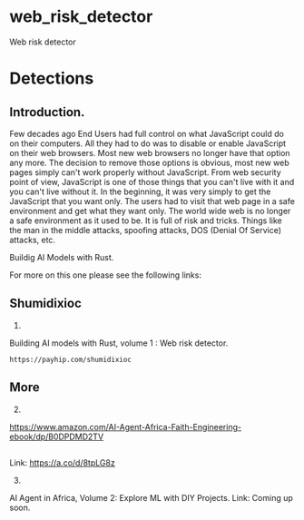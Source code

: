 # web_risk_detector
Web risk detector


# Detections

## Introduction.

Few decades ago End Users had full control on what JavaScript could do on their computers.
All they had to do was to disable or enable JavaScript on their web browsers.
Most new web browsers no longer have that option any more.
The decision to remove those options is obvious, most new web pages simply can't work properly without JavaScript. From web security point of view, JavaScript is one of those things that you can't live with it and you can't live without it. In the beginning, it was very simply to get the JavaScript that you want only. The users had to visit that web page in a safe environment and get what they want only. The world wide web is no longer a safe environment as it used to be. It is full of risk and tricks. Things like the man in the middle attacks, spoofing attacks, DOS (Denial Of Service) attacks, etc.


Buildig AI Models with Rust.

For more on this one please see the following links:

## Shumidixioc
1.
Building AI models with Rust, volume 1 : Web risk detector.

    https://payhip.com/shumidixioc


## More
2.

https://www.amazon.com/AI-Agent-Africa-Faith-Engineering-ebook/dp/B0DPDMD2TV



## 
Link: https://a.co/d/8tpLG8z

3.
AI Agent in Africa, Volume 2: Explore ML with DIY Projects.
    Link: Coming up soon.
